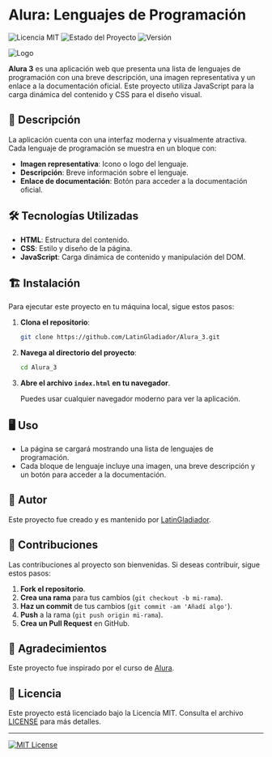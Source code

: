 # Alura: Lenguajes de Programación
![Licencia MIT](https://img.shields.io/badge/licencia-MIT-blue.svg)
![Estado del Proyecto](https://img.shields.io/badge/estado-finalizado-green.svg)
![Versión](https://img.shields.io/badge/versión-1.0.0-brightgreen.svg)

![Logo](https://user-images.githubusercontent.com/121910576/257302088-d2a9edb6-75e5-4118-aaba-6f53da7715dc.png)

**Alura 3** es una aplicación web que presenta una lista de lenguajes de programación con una breve descripción, una imagen representativa y un enlace a la documentación oficial. Este proyecto utiliza JavaScript para la carga dinámica del contenido y CSS para el diseño visual.

## 🚀 Descripción

La aplicación cuenta con una interfaz moderna y visualmente atractiva. Cada lenguaje de programación se muestra en un bloque con:
- **Imagen representativa**: Icono o logo del lenguaje.
- **Descripción**: Breve información sobre el lenguaje.
- **Enlace de documentación**: Botón para acceder a la documentación oficial.

## 🛠️ Tecnologías Utilizadas

- **HTML**: Estructura del contenido.
- **CSS**: Estilo y diseño de la página.
- **JavaScript**: Carga dinámica de contenido y manipulación del DOM.

## 🏗️ Instalación

Para ejecutar este proyecto en tu máquina local, sigue estos pasos:

1. **Clona el repositorio**:

    ```bash
    git clone https://github.com/LatinGladiador/Alura_3.git
    ```

2. **Navega al directorio del proyecto**:

    ```bash
    cd Alura_3
    ```

3. **Abre el archivo `index.html` en tu navegador**.

    Puedes usar cualquier navegador moderno para ver la aplicación.

## 🖥️ Uso

- La página se cargará mostrando una lista de lenguajes de programación.
- Cada bloque de lenguaje incluye una imagen, una breve descripción y un botón para acceder a la documentación.

## 👤 Autor

Este proyecto fue creado y es mantenido por [LatinGladiador](https://github.com/LatinGladiador).

## 🤝 Contribuciones

Las contribuciones al proyecto son bienvenidas. Si deseas contribuir, sigue estos pasos:

1. **Fork el repositorio**.
2. **Crea una rama** para tus cambios (`git checkout -b mi-rama`).
3. **Haz un commit** de tus cambios (`git commit -am 'Añadí algo'`).
4. **Push** a la rama (`git push origin mi-rama`).
5. **Crea un Pull Request** en GitHub.

## 🙏 Agradecimientos

Este proyecto fue inspirado por el curso de [Alura](https://www.alura.com.br/).

## 📜 Licencia

Este proyecto está licenciado bajo la Licencia MIT. Consulta el archivo [LICENSE](LICENSE) para más detalles.

---

[![MIT License](https://img.shields.io/badge/License-MIT-yellow.svg)](https://opensource.org/licenses/MIT)
